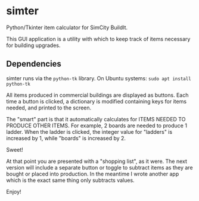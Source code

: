 # simter
Python/Tkinter item calculator for SimCity BuildIt.

This GUI application is a utility with which to keep track of items necessary for building upgrades.

## Dependencies

simter runs via the `python-tk` library.
On Ubuntu systems: `sudo apt install python-tk`

All items produced in commercial buildings are displayed as buttons.
Each time a button is clicked, a dictionary is modified containing keys for items needed, and printed to the screen.

The "smart" part is that it automatically calculates for ITEMS NEEDED TO PRODUCE OTHER ITEMS.
For example, 2 boards are needed to produce 1 ladder.
When the ladder is clicked,
the integer value for "ladders" is increased by 1,
while "boards" is increased by 2.

Sweet!

At that point you are presented with a "shopping list", as it were.
The next version will include a separate button or toggle to subtract items as they are bought or placed into production.
In the meantime I wrote another app which is the exact same thing only subtracts values.

Enjoy!
